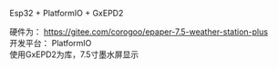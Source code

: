 Esp32 + PlatformIO + GxEPD2

硬件为：
https://gitee.com/corogoo/epaper-7.5-weather-station-plus </br>
开发平台：
PlatformIO </br>
使用GxEPD2为库，7.5寸墨水屏显示

